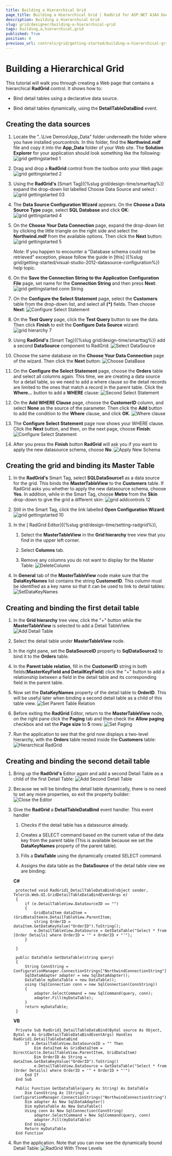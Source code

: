 ```yaml
---
title: Building a Hierarchical Grid
page_title: Building a Hierarchical Grid | RadGrid for ASP.NET AJAX Documentation
description: Building a Hierarchical Grid
slug: grid/designer/building-a-hierarchical-grid
tags: building,a,hierarchical,grid
published: True
position: 8
previous_url: controls/grid/getting-started/building-a-hierarchical-grid
---
```


# Building a Hierarchical Grid



This tutorial will walk you through creating a Web page that contains a hierarchical **RadGrid** control. It shows how to:

* Bind detail tables using a declarative data source.

* Bind detail tables dynamically, using the **DetailTableDataBind** event.

## Creating the data sources

1. Locate the "..\Live Demos\App_Data" folder underneath the folder where you have installed yourcontrols. In this folder, find the **Northwind.mdf** file and copy it into the **App_Data** folder of your Web site. The **Solution Explorer** for your application should look something like the following:
![grid gettingstarted 1](images/grid_gettingstarted1.png)

1. Drag and drop a **RadGrid** control from the toolbox onto your Web page:
![grid gettingstarted 2](images/grid_gettingstarted2.JPG)

1. Using the **RadGrid's** [Smart Tag]({%slug grid/design-time/smarttag%}) expand the drop-down list labelled Choose Data Source and select **<New data source...>**:
![grid gettingstarted 03](images/grid_gettingstarted03.JPG)

1. The **Data Source Configuration Wizard** appears. On the **Choose a Data Source Type** page, select **SQL Database** and click **OK**:
![grid gettingstarted 4](images/grid_gettingstarted4.png)

1. On the **Choose Your Data Connection** page, expand the drop-down list by clicking the little triangle on the right side and select the **Northwind.mdf** from the available options. Then click the **Next** button:
![grid gettingstarted 5](images/grid_gettingstarted5.png)

	_Note_: If you happen to encounter a "Database schema could not be retrieved" exception, please follow the guide in [this] ({%slug grid/getting-started/visual-studio-2012-datasource-configuration%}) help topic.
1. On the **Save the Connection String to the Application Configuration File** page, set name for the **Connection String** and then press **Next**:
![grid gettingstarted conn String](images/grid_gettingstarted_connString.png)

1. On the **Configure the Select Statement** page, select the **Customers** table from the drop-down list, and select all **(*)** fields. Then choose **Next**:
![Configure Select Statement](images/grid_hierarchy6.png)

1. On the **Test Query** page, click the **Test Query** button to see the data. Then click **Finish** to exit the **Configure Data Source** wizard:
![grid hierarchy 7](images/grid_hierarchy7.png)

1. Using **RadGrid's** [Smart Tag]({%slug grid/design-time/smarttag%}) add a second **DataSource** component to RadGrid.
![Select DataSource](images/grid_hierarchy4_1.png)

1. Choose the same database on the **Choose Your Data Connection** page of the wizard. Then click the **Next** button:
![Choose DataBase](images/grid_hierarchy7_1.png)

1. On the **Configure the Select Statement** page, choose the **Orders** table and select all columns again. This time, we are creating a data source for a detail table, so we need to add a where clause so the detail records are limited to the ones that match a record in the parent table. Click the **Where...** button to add a **WHERE** clause:
![Second Select Statement](images/grid_hierarchy8.png)

1. On the **Add WHERE Clause** page, choose the **CustomerID** column, and select **None** as the source of the parameter. Then click the **Add** button to add the condition to the **Where** clause, and click **OK**.
![Where clause](images/grid_hierarchy9.png)

1. The **Configure Select Statement** page now shows your WHERE clause. Click the **Next** button, and then, on the next page, choose **Finish**:
![Configure Select Statement](images/grid_hierarchy10.png)

1. After you press the **Finish** button **RadGrid** will ask you if you want to apply the new datasource schema, choose **No**:
![Apply New Schema](images/grid_hierarchy11.png)

## Creating the grid and binding its Master Table

1. In the **RadGrid's** Smart Tag, select **SQLDataSource1** as a data source for the grid. This binds the **MasterTableView** to the **Customers** table. If RadGrid asks you whether to apply the new datasource schema, choose **Yes**. In addition, while in the Smart Tag, choose **Metro** from the **Skin** drop-down to give the grid a different skin:
![grid addcontrols 12](images/grid_addcontrols12.png)

1. Still in the Smart Tag, click the link labelled **Open Configuration Wizard**:
![grid gettingstarted 10](images/grid_gettingstarted10.JPG)

1. In the [ RadGrid Editor]({%slug grid/design-time/setting-radgrid%}),

	1. Select the **MasterTableView** in the **Grid hierarchy** tree view that you find in the upper left corner.

	1. Select **Columns** tab.

	1. Remove any columns you do not want to display for the Master Table:
	![DeleteColumn](images/grid_hierarchy13.png)

1. In **General** tab of the **MasterTableView** node make sure that the **DataKeyNames** list contains the string **CustomerID**. This column must be identified as a key name so that it can be used to link to detail tables:
![SetDataKeyNames](images/grid_hierarchy14.png)

## Creating and binding the first detail table

1. In the **Grid hierarchy** tree view, click the "+" button while the **MasterTableView** is selected to add a Detail TableView.
![Add Detail Table](images/grid_hierarchy15.png)

1. Select the detail table under **MasterTableView** node.

1. In the right pane, set the **DataSourceID** property to **SqlDataSource2** to bind it to the **Orders** table.

1. In the **Parent table relation**, fill in the **CustomerID** string in both fields(**MasterKeyField and DetailKeyField**) click the "+" button to add a relationship between a field in the detail table and its corresponding field in the parent table.

1. Now set the **DataKeyNames** property of the detail table to **OrderID**. This will be useful later when binding a second detail table as a child of this table view.
![Set Parent Table Relation](images/grid_hierarchy16.png)

1. Before exiting the **RadGrid** Editor, return to the **MasterTableView** node, on the right pane click the **Paging** tab and then check the **Allow paging** checkbox and set the **Page size** to **5** rows:
![Set Paging](images/grid_hierarchy17.png)

1. Run the application to see that the grid now displays a two-level hierarchy, with the **Orders** table nested inside the **Customers** table:
![Hierarchical RadGrid](images/grid_hierarchy18.png)

## Creating and binding the second detail table

1. Bring up the **RadGrid's** Editor again and add a second Detail Table as a child of the first Detail Table:
![Add Second Detail Table](images/grid_hierarchy19.png)

1. Because we will be binding the detail table dynamically, there is no need to set any more properties, so exit the property builder:
![Close the Editor](images/grid_hierarchy20.png)

1. Give the **RadGrid** a **DetailTableDataBind** event handler. This event handler

	1. Checks if the detail table has a datasource already.

	1. Creates a SELECT command based on the current value of the data key from the parent table (This is available because we set the **DataKeyNames** property of the parent table).

	1. Fills a **DataTable** using the dynamically created SELECT command.

	1. Assigns the data table as the **DataSource** of the detail table view we are binding:

	**C#**
	
		protected void RadGrid1_DetailTableDataBind(object sender, Telerik.Web.UI.GridDetailTableDataBindEventArgs e)
		{
			if (e.DetailTableView.DataSourceID == "")
			{
				GridDataItem dataItem = (GridDataItem)e.DetailTableView.ParentItem;
				string OrderID = dataItem.GetDataKeyValue("OrderID").ToString();
				e.DetailTableView.DataSource = GetDataTable("Select * from [Order Details] where OrderID = '" + OrderID + "'");
			}

		}

		public DataTable GetDataTable(string query)
		{
			String ConnString = ConfigurationManager.ConnectionStrings["NorthwindConnectionString"].ConnectionString;
			SqlDataAdapter adapter = new SqlDataAdapter();
			DataTable myDataTable = new DataTable();
			using (SqlConnection conn = new SqlConnection(ConnString))
			{
				adapter.SelectCommand = new SqlCommand(query, conn);
				adapter.Fill(myDataTable);
			}
			return myDataTable;
		}
		
	**VB**
	
		Private Sub RadGrid1_DetailTableDataBind(ByVal source As Object, ByVal e As GridDetailTableDataBindEventArgs) Handles RadGrid1.DetailTableDataBind
			If e.DetailTableView.DataSourceID = "" Then
				Dim dataItem As GridDataItem = DirectCast(e.DetailTableView.ParentItem, GridDataItem)
				Dim OrderID As String = dataItem.GetDataKeyValue("OrderID").ToString()
				e.DetailTableView.DataSource = GetDataTable("Select * from [Order Details] where OrderID = '" + OrderID + "'")
			End If
		End Sub

		Public Function GetDataTable(query As String) As DataTable
			Dim ConnString As [String] = ConfigurationManager.ConnectionStrings("NorthwindConnectionString").ConnectionString
			Dim adapter As New SqlDataAdapter()
			Dim myDataTable As New DataTable()
			Using conn As New SqlConnection(ConnString)
				adapter.SelectCommand = New SqlCommand(query, conn)
				adapter.Fill(myDataTable)
			End Using
			Return myDataTable
		End Function

1. Run the application. Note that you can now see the dynamically bound Detail Table:
![RadGrid With Three Levels](images/grid_hierarchy21.png)

